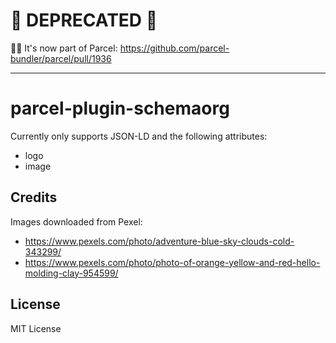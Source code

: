 
# 🚨 DEPRECATED 🚨

🚨🚨 It's now part of Parcel: https://github.com/parcel-bundler/parcel/pull/1936

----

# parcel-plugin-schemaorg
Currently only supports JSON-LD and the following attributes:

* logo
* image

## Credits
Images downloaded from Pexel:

* https://www.pexels.com/photo/adventure-blue-sky-clouds-cold-343299/
* https://www.pexels.com/photo/photo-of-orange-yellow-and-red-hello-molding-clay-954599/

## License
MIT License
